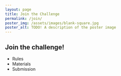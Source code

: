 ```yaml
---
layout: page
title: Join the Challenge
permalink: /join/
poster_img: /assets/images/blank-square.jpg
poster_alt: TODO! A description of the poster image
---
```

## Join the challenge!

- Rules
- Materials
- Submission